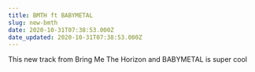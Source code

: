 ```yaml
---
title: BMTH ft BABYMETAL
slug: new-bmth
date: 2020-10-31T07:38:53.000Z
date_updated: 2020-10-31T07:38:53.000Z
---
```


This new track from Bring Me The Horizon and BABYMETAL is super cool
